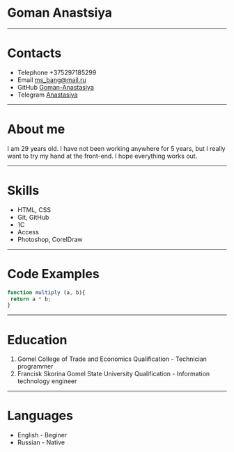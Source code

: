 # Goman Anastsiya
________________________
# Contacts

- Telephone +375297185299
- Email     ms_bang@mail.ru
- GitHub   [Goman-Anastasiya](https://github.com/Goman-Anastasiya)
- Telegram [Anastasiya](https://t.me/maua_ya_kifo)
________________________
# About me

I am 29 years old. I have not been working anywhere for 5 years, but I really want to try my hand at the front-end. I hope everything works out.
__________
# Skills

* HTML, CSS
* Git, GitHub
* 1C
* Access
* Photoshop, CorelDraw
________________
# Code Examples
``` javascript
function multiply (a, b){
 return a * b;
} 
```
_________________
# Education
1. Gomel College of Trade and Economics 
Qualification - Technician рrogrammer 
2. Francisk Skorina Gomel State University
Qualification - Information technology engineer
________________________
# Languages
* English - Beginer
* Russian - Native